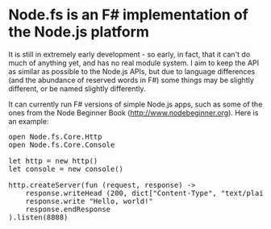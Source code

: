Node.fs is an F# implementation of the Node.js platform
============================================
It is still in extremely early development - so early, in fact, that it can't do much of anything yet, and has no real module system.
I aim to keep the API as similar as possible to the Node.js APIs, but due to language differences (and the abundance of reserved words in F#) some things may be slightly different, or be named slightly differently.

It can currently run F# versions of simple Node.js apps, such as some of the ones from the Node Beginner Book (http://www.nodebeginner.org).
Here is an example:
<pre>
open Node.fs.Core.Http
open Node.fs.Core.Console

let http = new http()
let console = new console()

http.createServer(fun (request, response) -> 
    response.writeHead (200, dict["Content-Type", "text/plain"])
    response.write "Hello, world!"
    response.endResponse
).listen(8888)
</pre>



